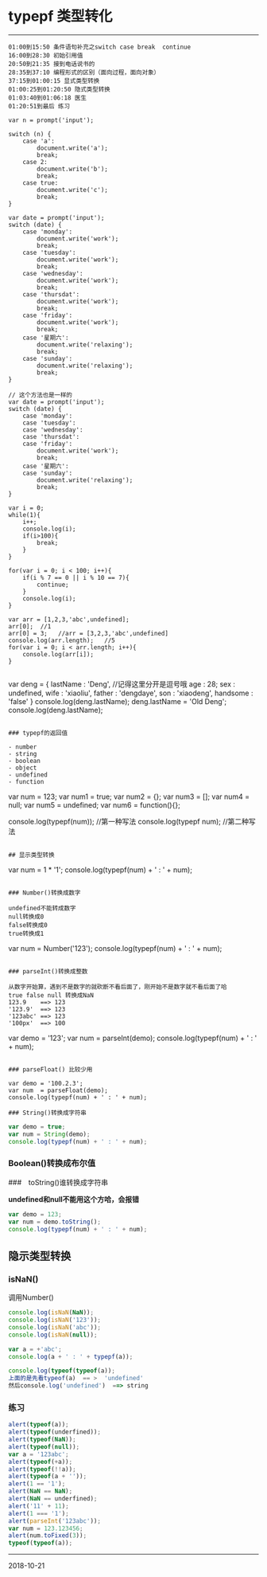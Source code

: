 # typepf  类型转化

---

```
01:00到15:50 条件语句补充之switch case break  continue
16:00到28:30 初始引用值
20:50到21:35 接到电话说书的
28:35到37:10 编程形式的区别（面向过程，面向对象）
37:15到01:00:15 显式类型转换
01:00:25到01:20:50 隐式类型转换
01:03:40到01:06:18 医生
01:20:51到最后 练习
```

```
var n = prompt('input');

switch (n) {
    case 'a':
        document.write('a');
        break;
    case 2:
        document.write('b');
        break;
    case true:
        document.write('c');
        break;
}
```

```
var date = prompt('input');
switch (date) {
    case 'monday':
        document.write('work');
        break;
    case 'tuesday':
        document.write('work');
        break;
    case 'wednesday':
        document.write('work');
        break;
    case 'thursdat':
        document.write('work');
        break;
    case 'friday':
        document.write('work');
        break;
    case '星期六':
        document.write('relaxing');
        break;
    case 'sunday':
        document.write('relaxing');
        break;
}
```

```
// 这个方法也是一样的
var date = prompt('input');
switch (date) {
    case 'monday':
    case 'tuesday':
    case 'wednesday':
    case 'thursdat':
    case 'friday':
        document.write('work');
        break;
    case '星期六':
    case 'sunday':
        document.write('relaxing');
        break;
}
```

```
var i = 0;
while(1){
    i++;
    console.log(i);
    if(i>100){
        break;
    }
}
```

```
for(var i = 0; i < 100; i++){
    if(i % 7 == 0 || i % 10 == 7){
        continue;
    }
    console.log(i);
}
```

```
var arr = [1,2,3,'abc',undefined];
arr[0];  //1
arr[0] = 3;   //arr = [3,2,3,'abc',undefined]
console.log(arr.length);   //5
for(var i = 0; i < arr.length; i++){
    console.log(arr[i]);
}


```
var deng = {
    lastName : 'Deng',    //记得这里分开是逗号哦
    age : 28;
    sex : undefined,
    wife : 'xiaoliu',
    father : 'dengdaye',
    son : 'xiaodeng',
    handsome : 'false'
}
console.log(deng.lastName);
deng.lastName = 'Old Deng';
console.log(deng.lastName);
```

### typepf的返回值

- number
- string
- boolean
- object
- undefined
- function

```
var num = 123;
var num1 = true;
var num2 = {};
var num3 = [];
var num4 = null;
var num5 = undefined;
var num6 = function(){};

console.log(typepf(num));   //第一种写法
console.log(typepf num);    //第二种写法
```

## 显示类型转换

```
var num = 1 * '1';
console.log(typepf(num) + ' : ' + num);
```

### Number()转换成数字

undefined不能转成数字
null转换成0
false转换成0
true转换成1

```
var num = Number('123');
console.log(typepf(num) + ' : ' + num);

```

### parseInt()转换成整数

从数字开始算，遇到不是数字的就砍断不看后面了，刚开始不是数字就不看后面了哈
true false null 转换成NaN
123.9    ==> 123
'123.9'  ==> 123
'123abc' ==> 123
'100px'  ==> 100
```
var demo = '123';
var num = parseInt(demo);
console.log(typepf(num) + ' : ' + num);
```

### parseFloat() 比较少用

var demo = '100.2.3';
var num  = parseFloat(demo);
console.log(typepf(num) + ' : ' + num);

### String()转换成字符串

```
```javascript
var demo = true;
var num = String(demo);
console.log(typepf(num) + ' : ' + num);
```

### Boolean()转换成布尔值

###　toString()谁转换成字符串

**undefined和null不能用这个方哈，会报错**

```javascript
var demo = 123;
var num = demo.toString();
console.log(typepf(num) + ' : ' + num);
```

## 隐示类型转换

### isNaN()

调用Number()

```javascript
console.log(isNaN(NaN));
console.log(isNaN('123'));
console.log(isNaN('abc'));
console.log(isNaN(null));

var a = +'abc';
console.log(a + ' : ' + typepf(a));
```

```javascript
console.log(typeof(typeof(a));
上面的是先看typeof(a)  == >  'undefined'
然后console.log('undefined')  ==> string
```

### 练习

```javascript
alert(typeof(a));
alert(typeof(underfined));
alert(typeof(NaN));
alert(typeof(null));
var a = '123abc';
alert(typeof(+a));
alert(typeof(!!a));
alert(typeof(a + ''));
alert(1 == '1');
alert(NaN == NaN);
alert(NaN == underfined);
alert('11' + 11);
alert(1 === '1');
alert(parseInt('123abc'));
var num = 123.123456;
alert(num.toFixed(3));
typeof(typeof(a));

```



---

2018-10-21